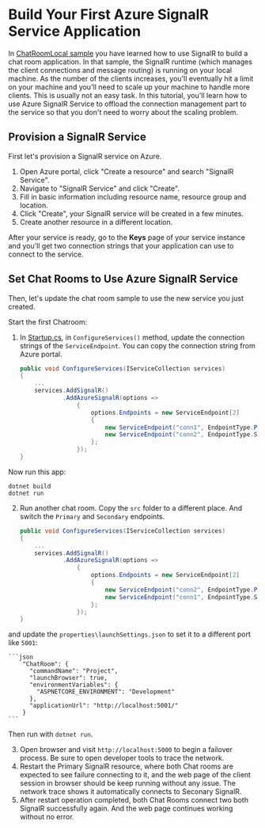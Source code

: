 # Build Your First Azure SignalR Service Application

In [ChatRoomLocal sample](https://github.com/aspnet/AzureSignalR-samples/tree/main/samples/ChatRoomLocal) you have learned how to use SignalR to build a chat room application. In that sample, the SignalR runtime (which manages the client connections and message routing) is running on your local machine. As the number of the clients increases, you'll eventually hit a limit on your machine and you'll need to scale up your machine to handle more clients. This is usually not an easy task. In this tutorial, you'll learn how to use Azure SignalR Service to offload the connection management part to the service so that you don't need to worry about the scaling problem.

## Provision a SignalR Service

First let's provision a SignalR service on Azure.

1. Open Azure portal, click "Create a resource" and search "SignalR Service".
2. Navigate to "SignalR Service" and click "Create".
3. Fill in basic information including resource name, resource group and location.
4. Click "Create", your SignalR service will be created in a few minutes.
5. Create another resource in a different location.

After your service is ready, go to the **Keys** page of your service instance and you'll get two connection strings that your application can use to connect to the service.

## Set Chat Rooms to Use Azure SignalR Service

Then, let's update the chat room sample to use the new service you just created.

Start the first Chatroom:

1. In [Startup.cs](Startup.cs), in `ConfigureServices()` method, update the connection strings of the `ServiceEndpoint`. You can copy the connection string from Azure portal.

    ```cs
    public void ConfigureServices(IServiceCollection services)
    {
        ...
        services.AddSignalR()
                .AddAzureSignalR(options =>
                    {
                        options.Endpoints = new ServiceEndpoint[2]
                        {
                            new ServiceEndpoint("conn1", EndpointType.Primary, "Primary"),
                            new ServiceEndpoint("conn2", EndpointType.Secondary, "Secondary"),
                        };
                    });
    }
    ```

Now run this app:

```
dotnet build
dotnet run
```

2. Run another chat room. Copy the `src` folder to a different place. And switch the `Primary` and `Secondary` endpoints.

    ```cs
    public void ConfigureServices(IServiceCollection services)
    {
        ...
        services.AddSignalR()
                .AddAzureSignalR(options =>
                    {
                        options.Endpoints = new ServiceEndpoint[2]
                        {
                            new ServiceEndpoint("conn2", EndpointType.Primary, "Primary"),
                            new ServiceEndpoint("conn1", EndpointType.Secondary, "Secondary"),
                        };
                    });
    }

 and update the `properties\launchSettings.json` to set it to a different port like `5001`:

    ```json
        "ChatRoom": {
          "commandName": "Project",
          "launchBrowser": true,
          "environmentVariables": {
            "ASPNETCORE_ENVIRONMENT": "Development"
          },
          "applicationUrl": "http://localhost:5001/"
        }
    ```

Then run with `dotnet run`.

3. Open browser and visit `http://localhost:5000` to begin a failover process. Be sure to open developer tools to trace the network.
4. Restart the Primary SignalR resource, where both Chat rooms are expected to see failure connecting to it, and the web page of the client session in browser should be keep running without any issue. The network trace shows it automatically connects to Seconary SignalR.
5. After restart operation completed, both Chat Rooms connect two both SignalR successfully again. And the web page continues working without no error.